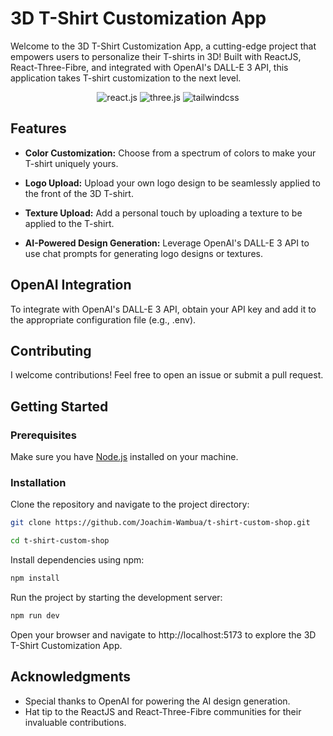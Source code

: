 # 3D T-Shirt Customization App

Welcome to the 3D T-Shirt Customization App, a cutting-edge project that empowers users to personalize their T-shirts in 3D! Built with ReactJS, React-Three-Fibre, and integrated with OpenAI's DALL-E 3 API, this application takes T-shirt customization to the next level.

<div align='center' >
    <img src="https://img.shields.io/badge/-React_JS-black?style=for-the-badge&logoColor=white&logo=react&color=61DAFB" alt="react.js" />
    <img src="https://img.shields.io/badge/-Three_JS-black?style=for-the-badge&logoColor=white&logo=threedotjs&color=000000" alt="three.js" />
    <img src="https://img.shields.io/badge/-Tailwind_CSS-black?style=for-the-badge&logoColor=white&logo=tailwindcss&color=06B6D4" alt="tailwindcss" />
  </div>

## Features

- **Color Customization:** Choose from a spectrum of colors to make your T-shirt uniquely yours.

- **Logo Upload:** Upload your own logo design to be seamlessly applied to the front of the 3D T-shirt.

- **Texture Upload:** Add a personal touch by uploading a texture to be applied to the T-shirt.

- **AI-Powered Design Generation:** Leverage OpenAI's DALL-E 3 API to use chat prompts for generating logo designs or textures.

## OpenAI Integration
To integrate with OpenAI's DALL-E 3 API, obtain your API key and add it to the appropriate configuration file (e.g., .env).

## Contributing
I welcome contributions! Feel free to open an issue or submit a pull request.

## Getting Started

### Prerequisites

Make sure you have [Node.js](https://nodejs.org/) installed on your machine.

### Installation

Clone the repository and navigate to the project directory:

```bash
git clone https://github.com/Joachim-Wambua/t-shirt-custom-shop.git

cd t-shirt-custom-shop
```

Install dependencies using npm:

```bash
npm install
```

Run the project by starting the development server:

```bash
npm run dev
```

Open your browser and navigate to http://localhost:5173 to explore the 3D T-Shirt Customization App.

## Acknowledgments
- Special thanks to OpenAI for powering the AI design generation.
- Hat tip to the ReactJS and React-Three-Fibre communities for their invaluable contributions.
